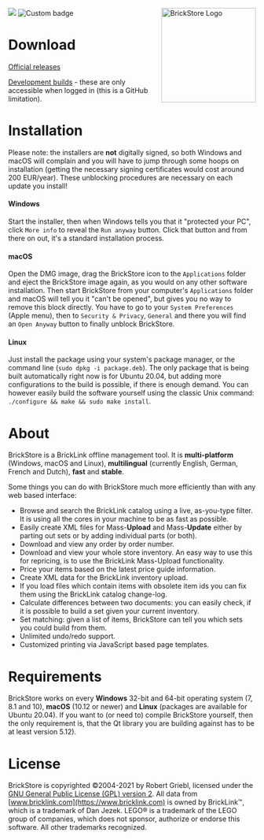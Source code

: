 <img src="https://raw.githubusercontent.com/rgriebl/brickstore/master/assets/brickstore.png" align="right"
     alt="BrickStore Logo" width="192" height="192">

![](https://github.com/rgriebl/brickstore/workflows/QMake%20Build%20Matrix/badge.svg)
![Custom badge](https://img.shields.io/endpoint?url=https%3A%2F%2Fbrickforge.de%2Fbrickstore-data%2Fdatabase-last-update.py)

Download
========

[Official releases](https://github.com/rgriebl/brickstore/releases)

[Development builds](https://github.com/rgriebl/brickstore/actions) - these are only accessible when
logged in (this is a GitHub limitation).

Installation
============
Please note: the installers are **not** digitally signed, so both Windows and macOS will complain
and you will have to jump through some hoops on installation (getting the necessary signing
certificates would cost around 200 EUR/year).
These unblocking procedures are necessary on each update you install!

#### Windows
Start the installer, then when Windows tells you that it "protected your PC", click `More info` to
reveal the `Run anyway` button. Click that button and from there on out, it's a standard
installation process.

#### macOS
Open the DMG image, drag the BrickStore icon to the `Applications` folder and eject the BrickStore
image again, as you would on any other software installation.
Then start BrickStore from your computer's `Applications` folder and macOS will tell you it "can't
be opened", but gives you no way to remove this block directly. You have to go to your
`System Preferences` (Apple menu), then to `Security & Privacy`, `General` and there you will find
an `Open Anyway` button to finally unblock BrickStore.

#### Linux
Just install the package using your system's package manager, or the command line
(`sudo dpkg -i package.deb`).
The only package that is being built automatically right now is for Ubuntu 20.04, but adding more
configurations to the build is possible, if there is enough demand. You can however easily build the
software yourself using the classic Unix command: `./configure && make && sudo make install`.


About
=====
BrickStore is a BrickLink offline management tool. It is **multi-platform** (Windows, macOS and
Linux), **multilingual** (currently English, German, French and Dutch), **fast** and **stable**.

Some things you can do with BrickStore much more efficiently than with any web based interface:

* Browse and search the BrickLink catalog using a live, as-you-type filter. It is using all the
  cores in your machine to be as fast as possible.
* Easily create XML files for Mass-**Upload** and Mass-**Update** either by parting out sets or by
  adding individual parts (or both).
* Download and view any order by order number.
* Download and view your whole store inventory. An easy way to use this for repricing, is to use the
  BrickLink Mass-Upload functionality.
* Price your items based on the latest price guide information.
* Create XML data for the BrickLink inventory upload.
* If you load files which contain items with obsolete item ids you can fix them using the BrickLink
  catalog change-log.
* Calculate differences between two documents: you can easily check, if it is possible to build a
  set given your current inventory.
* Set matching: given a list of items, BrickStore can tell you which sets you could build from them.
* Unlimited undo/redo support.
* Customized printing via JavaScript based page templates.

Requirements
============
BrickStore works on every **Windows** 32-bit and 64-bit operating system (7, 8.1 and 10),
**macOS** (10.12 or newer) and **Linux** (packages are available for Ubuntu 20.04). If you want to
(or need to) compile BrickStore yourself, then the only requirement is, that the Qt library you are
building against has to be at least version 5.12).

License
=======
BrickStore is copyrighted &copy;2004-2021 by Robert Griebl, licensed under the
[GNU General Public License (GPL) version 2](http://www.fsf.org/licensing/licenses/gpl.html#SEC1).
All data from [www.bricklink.com](https://www.bricklink.com) is owned by BrickLink&trade;, which is
a trademark of Dan Jezek. LEGO&reg; is a trademark of the LEGO group of companies, which does not
sponsor, authorize or endorse this software. All other trademarks recognized.
